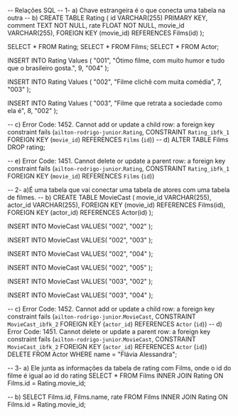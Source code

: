 -- Relações SQL
-- 1- a) Chave estrangeira é o que conecta uma tabela na outra
-- b)
CREATE TABLE Rating (
		id VARCHAR(255) PRIMARY KEY,
    comment TEXT NOT NULL,
		rate FLOAT NOT NULL,
    movie_id VARCHAR(255),
    FOREIGN KEY (movie_id) REFERENCES Films(id)
);

SELECT * FROM Rating;
SELECT * FROM Films;
SELECT * FROM Actor;

INSERT INTO Rating Values (
"001",
"Ótimo filme, com muito humor e tudo que o brasileiro gosta.",
9,
"004"
);

INSERT INTO Rating Values (
"002",
"Filme clichê com muita comédia",
7,
"003"
);

INSERT INTO Rating Values (
"003",
"Filme que retrata a sociedade como ela é",
8,
"002"
);

-- c) Error Code: 1452. Cannot add or update a child row: a foreign key constraint fails (`ailton-rodrigo-junior`.`Rating`, CONSTRAINT `Rating_ibfk_1` FOREIGN KEY (`movie_id`) REFERENCES `Films` (`id`))
-- d)
ALTER TABLE Films DROP rating;

-- e) Error Code: 1451. Cannot delete or update a parent row: a foreign key constraint fails (`ailton-rodrigo-junior`.`Rating`, CONSTRAINT `Rating_ibfk_1` FOREIGN KEY (`movie_id`) REFERENCES `Films` (`id`))

-- 2- a)É uma tabela que vai conectar uma tabela de atores com uma tabela de filmes.
-- b)
CREATE TABLE MovieCast (
		movie_id VARCHAR(255),
		actor_id VARCHAR(255),
    FOREIGN KEY (movie_id) REFERENCES Films(id),
    FOREIGN KEY (actor_id) REFERENCES Actor(id)
);

INSERT INTO MovieCast VALUES(
"002",
"002"
);

INSERT INTO MovieCast VALUES(
"002",
"003"
);

INSERT INTO MovieCast VALUES(
"002",
"004"
);

INSERT INTO MovieCast VALUES(
"002",
"005"
);

INSERT INTO MovieCast VALUES(
"003",
"002"
);

INSERT INTO MovieCast VALUES(
"003",
"004"
);

-- c) Error Code: 1452. Cannot add or update a child row: a foreign key constraint fails (`ailton-rodrigo-junior`.`MovieCast`, CONSTRAINT `MovieCast_ibfk_2` FOREIGN KEY (`actor_id`) REFERENCES `Actor` (`id`))
-- d) Error Code: 1451. Cannot delete or update a parent row: a foreign key constraint fails (`ailton-rodrigo-junior`.`MovieCast`, CONSTRAINT `MovieCast_ibfk_2` FOREIGN KEY (`actor_id`) REFERENCES `Actor` (`id`))
DELETE FROM Actor WHERE name = "Flávia Alessandra";

-- 3- a) Ele junta as informações da tabela de rating com Films, onde o id do filme é igual ao id do rating
SELECT * FROM Films
INNER JOIN Rating ON Films.id = Rating.movie_id;

-- b)
SELECT Films.id, Films.name, rate FROM Films
INNER JOIN Rating ON Films.id = Rating.movie_id;
